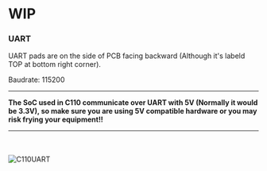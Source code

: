 # WIP

### UART

UART pads are on the side of PCB facing backward (Although it's labeld TOP at bottom right corner).

Baudrate: 115200


---

**The SoC used in C110 communicate over UART with 5V (Normally it would be 3.3V), so make sure you are using 5V compatible hardware or you may risk frying your equipment!!**

---

<br><br>
![C110UART](https://user-images.githubusercontent.com/36998819/152654839-61df2bc5-235b-454c-889e-11730dcaf8ce.png)
